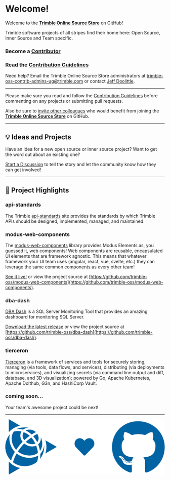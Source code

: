 # Welcome!

Welcome to the [**Trimble Online Source Store**](https://github.com/trimble-oss) on GitHub!

Trimble software projects of all stripes find their home here: Open Source, Inner Source and Team specific.

### Become a [Contributor](https://trimble-oss.github.io/contribute/)

### Read the [Contribution Guidelines](https://trimble-oss.github.io/contribute/guidelines/)

Need help? Email the Trimble Online Source Store administrators at [trimble-oss-contrib-admins-ug@trimble.com](mailto:trimble-oss-contrib-admins-ug@trimble.com) or contact [Jeff Doolittle](mailto:jeff_doolittle@trimble.com).

---

Please make sure you read and follow the [Contribution Guidelines](https://trimble-oss.github.io/contribute/guidelines/) before commenting on any projects or submitting pull requests.

Also be sure to [invite other colleagues](https://trimble-oss.github.io/contribute/) who would benefit from joining the [**Trimble Online Source Store**](github.com/trimble-oss) on GitHub.

---

## 💡 Ideas and Projects

Have an idea for a new open source or inner source project? Want to get the word out about an existing one?

[Start a Discussion](https://github.com/trimble-oss/contribute/discussions) to tell the story and let the community know how they can get involved!

---

## 🌟 Project Highlights

### api-standards

The Trimble [api-standards](https://github.com/trimble-oss/api-standards) site provides the standards by which Trimble APIs should be designed, implemented, managed, and maintained.

### modus-web-components

The [modus-web-components](https://modus-web-components.trimble.com) library provides Modus Elements as, you guessed it, web components! Web components are reusable, encapsulated UI elements that are framework agnostic. This means that whatever framework your UI team uses (angular, react, vue, svelte, etc.) they can leverage the same common components as every other team!

[See it live!](https://modus-web-components.trimble.com/) or view the project source at [https://github.com/trimble-oss/modus-web-components](https://github.com/trimble-oss/modus-web-components).

### dba-dash

[DBA Dash](https://github.com/trimble-oss/dba-dash) is a SQL Server Monitoring Tool that provides an amazing dashboard for monitoring SQL Server.

[Download the latest release](https://github.com/trimble-oss/dba-dash/releases/latest) or view the project source at [https://github.com/trimble-oss/dba-dash](https://github.com/trimble-oss/dba-dash).

### tierceron

[Tierceron](https://github.com/trimble-oss/tierceron) is a framework of services and tools for securely storing, managing (via tools, data flows, and services), distributing (via deployments to microservices), and visualizing secrets (via command line output and diff, database, and 3D visualization); powered by Go, Apache Kubernetes, Apache Dolthub, G3n, and HashiCorp Vault.

### coming soon...

Your team's awesome project could be next!

---

![Trimble <3 GitHub!](https://raw.githubusercontent.com/trimble-oss/contribute/main/assets/img/trimble-heart-github.svg)
